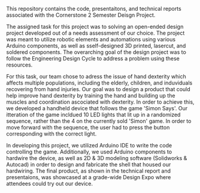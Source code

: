 This repository contains the code, presentaitons, and technical reports associated with the Cornerstone 2 Semester Deisgn Project. 

The assigned task for this project was to  solving an open-ended design project developed out of a needs assessment of our choice. The project was meant to utilize robotic elements and automations using various Arduino 
components, as well as sself-designed 3D printed, lasercut, and soldered components. The overarching goal of the design project was to follow the Engineering Design Cycle to address a problem using these resources. 

For this task, our team chose to adress the issue of hand dexterity which affects multiple populations, including the elderly, children, and induviduals recovering from hand injuries. Our goal was to design a product 
that could help improve hand dexterity by training the hand and building up the muscles and coordination ascociated with dexterity. In order to achieve this, we developed a handheld device that follows the game 'Simon Says'. 
Our itteration of the game incldued 10 LED lights that lit up in a randomized sequence, rather than the 4 on the currently sold 'Simon' game. In order to move forward with the sequence, the user had to press the button 
corresponding with the correct light. 

In developing this project, we utilized Arduino IDE to write the code controlling the game. Additionally, we used Arduino components to hardwire the device, as well as 2D & 3D modeling software (Solidworks & Autocad) in order 
to design and fabricate the shell that housed our hardwiring. The final product, as shown in the technical report and presentaions, was showcased at a grade-wide Design Expo where attendees could try out our device. 

